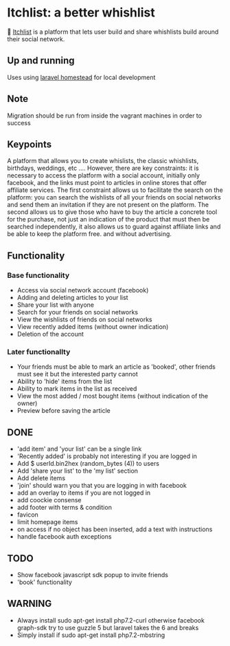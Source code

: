 # Itchlist: a better whishlist 

💢 [Itchlist](https://itchlist.b1n01.com) is a platform that lets user build and share whishlists build around their social network. 

## Up and running

Uses using [laravel homestead](https://laravel.com/docs/5.8/homestead) for local development

## Note

Migration should be run from inside the vagrant machines in order to success

## Keypoints

A platform that allows you to create whislists, the classic whishlists, birthdays, weddings, etc .... However, there are key constraints: it is necessary to access the platform with a social account, initially only facebook, and the links must point to articles in online stores that offer affiliate services. The first constraint allows us to facilitate the search on the platform: you can search the wishlists of all your friends on social networks and send them an invitation if they are not present on the platform. The second allows us to give those who have to buy the article a concrete tool for the purchase, not just an indication of the product that must then be searched independently, it also allows us to guard against affiliate links and be able to keep the platform free. and without advertising.

## Functionality

### Base functionality

- Access via social network account (facebook)
- Adding and deleting articles to your list
- Share your list with anyone
- Search for your friends on social networks
- View the wishlists of friends on social networks
- View recently added items (without owner indication)
- Deletion of the account

### Later functionallty
- Your friends must be able to mark an article as 'booked', other friends must see it but the interested party cannot
- Ability to 'hide' items from the list
- Ability to mark items in the list as received
- View the most added / most bought items (without indication of the owner)
- Preview before saving the article

## DONE
- 'add item' and 'your list' can be a single link
- 'Recently added' is probably not interesting if you are logged in
- Add $ userId.bin2hex (random_bytes (4)) to users
- Add 'share your list' to the 'my list' section
- Add delete items
- 'join' should warn you that you are logging in with facebook
- add an overlay to items if you are not logged in
- add coockie consense
- add footer with terms & condition
- favicon
- limit homepage items
- on access if no object has been inserted, add a text with instructions
- handle facebook auth exceptions

## TODO
- Show facebook javascript sdk popup to invite friends
- 'book' functionality

## WARNING
- Always install sudo apt-get install php7.2-curl otherwise facebook graph-sdk try to use guzzle 5
but laravel takes the 6 and breaks
- Simply install if sudo apt-get install php7.2-mbstring
